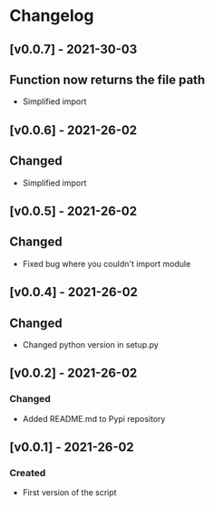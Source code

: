 # Changelog

## [v0.0.7] - 2021-30-03

## Function now returns the file path

- Simplified import

## [v0.0.6] - 2021-26-02

## Changed

- Simplified import

## [v0.0.5] - 2021-26-02

## Changed

- Fixed bug where you couldn't import module

## [v0.0.4] - 2021-26-02

## Changed

- Changed python version in setup.py

## [v0.0.2] - 2021-26-02

### Changed

- Added README.md to Pypi repository

## [v0.0.1] - 2021-26-02

### Created

- First version of the script
